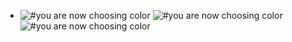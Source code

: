 - ![#you are now choosing color](https://via.placeholder.com/15/ffaaaa/ffaaaa.png) ![#you are now choosing color](https://via.placeholder.com/15/aaffaa/aaffaa.png) ![#you are now choosing color](https://via.placeholder.com/15/aaaaff/aaaaff.png)
